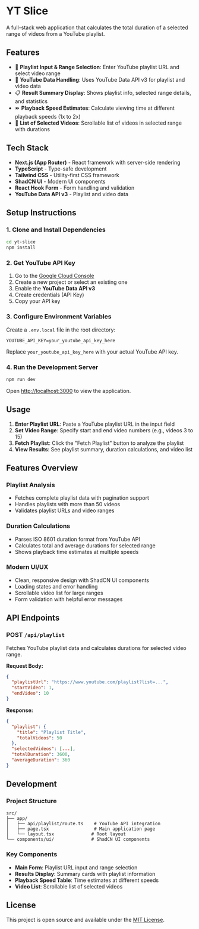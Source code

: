 # YT Slice

A full-stack web application that calculates the total duration of a selected range of videos from a YouTube playlist.

## Features

- 🔗 **Playlist Input & Range Selection**: Enter YouTube playlist URL and select video range
- 🧠 **YouTube Data Handling**: Uses YouTube Data API v3 for playlist and video data
- 📋 **Result Summary Display**: Shows playlist info, selected range details, and statistics
- ⏩ **Playback Speed Estimates**: Calculate viewing time at different playback speeds (1x to 2x)
- 📃 **List of Selected Videos**: Scrollable list of videos in selected range with durations

## Tech Stack

- **Next.js (App Router)** - React framework with server-side rendering
- **TypeScript** - Type-safe development
- **Tailwind CSS** - Utility-first CSS framework
- **ShadCN UI** - Modern UI components
- **React Hook Form** - Form handling and validation
- **YouTube Data API v3** - Playlist and video data

## Setup Instructions

### 1. Clone and Install Dependencies

```bash
cd yt-slice
npm install
```

### 2. Get YouTube API Key

1. Go to the [Google Cloud Console](https://console.cloud.google.com/)
2. Create a new project or select an existing one
3. Enable the **YouTube Data API v3**
4. Create credentials (API Key)
5. Copy your API key

### 3. Configure Environment Variables

Create a `.env.local` file in the root directory:

```env
YOUTUBE_API_KEY=your_youtube_api_key_here
```

Replace `your_youtube_api_key_here` with your actual YouTube API key.

### 4. Run the Development Server

```bash
npm run dev
```

Open [http://localhost:3000](http://localhost:3000) to view the application.

## Usage

1. **Enter Playlist URL**: Paste a YouTube playlist URL in the input field
2. **Set Video Range**: Specify start and end video numbers (e.g., videos 3 to 15)
3. **Fetch Playlist**: Click the "Fetch Playlist" button to analyze the playlist
4. **View Results**: See playlist summary, duration calculations, and video list

## Features Overview

### Playlist Analysis
- Fetches complete playlist data with pagination support
- Handles playlists with more than 50 videos
- Validates playlist URLs and video ranges

### Duration Calculations
- Parses ISO 8601 duration format from YouTube API
- Calculates total and average durations for selected range
- Shows playback time estimates at multiple speeds

### Modern UI/UX
- Clean, responsive design with ShadCN UI components
- Loading states and error handling
- Scrollable video list for large ranges
- Form validation with helpful error messages

## API Endpoints

### POST `/api/playlist`

Fetches YouTube playlist data and calculates durations for selected video range.

**Request Body:**
```json
{
  "playlistUrl": "https://www.youtube.com/playlist?list=...",
  "startVideo": 1,
  "endVideo": 10
}
```

**Response:**
```json
{
  "playlist": {
    "title": "Playlist Title",
    "totalVideos": 50
  },
  "selectedVideos": [...],
  "totalDuration": 3600,
  "averageDuration": 360
}
```

## Development

### Project Structure

```
src/
├── app/
│   ├── api/playlist/route.ts    # YouTube API integration
│   ├── page.tsx                 # Main application page
│   └── layout.tsx              # Root layout
└── components/ui/              # ShadCN UI components
```

### Key Components

- **Main Form**: Playlist URL input and range selection
- **Results Display**: Summary cards with playlist information
- **Playback Speed Table**: Time estimates at different speeds
- **Video List**: Scrollable list of selected videos

## License

This project is open source and available under the [MIT License](LICENSE).
